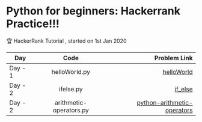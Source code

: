 # Python for beginners: Hackerrank Practice!!!

:trophy: 
HackerRank Tutorial , started on 1st Jan 2020

| Day    | Code           | Problem Link |
| ------------- |:-----------:|-------:|
| Day - 1 | helloWorld.py | [helloWorld](https://www.hackerrank.com/challenges/py-hello-world/problem) |
| Day - 2 |ifelse.py | [if_else](https://www.hackerrank.com/challenges/py-if-else/problem) |
| Day - 2 |arithmetic-operators.py | [python-arithmetic-operators](https://www.hackerrank.com/challenges/python-arithmetic-operators/problem) |
